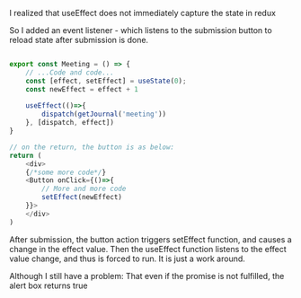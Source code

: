 I realized that useEffect does not immediately capture the state in redux

So I added an event listener - which listens to the submission button to reload state after submission is done.

```js

export const Meeting = () => {
    // ...Code and code...
    const [effect, setEffect] = useState(0);
    const newEffect = effect + 1
    
    useEffect(()=>{
        dispatch(getJournal('meeting'))
    }, [dispatch, effect])
}

// on the return, the button is as below:
return (
    <div>
    {/*some more code*/}
    <Button onClick={()=>{
        // More and more code
        setEffect(newEffect)
    }}>
    </div>
)
```
After submission, the button action triggers setEffect function, and causes a change in the effect value. Then the useEffect function listens to the effect value change, and thus is forced to run. 
It is just a work around.


Although I still have a problem:
    That even if the promise is not fulfilled, the alert box returns true